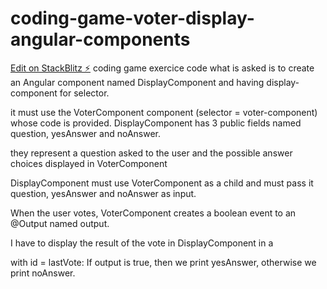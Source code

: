 # coding-game-voter-display-angular-components

[Edit on StackBlitz ⚡️](https://stackblitz.com/edit/coding-game-voter-display-angular-components)
coding game exercice code
what is asked is to create an Angular component named DisplayComponent and having display-component for selector.

it must use the VoterComponent component (selector = voter-component) whose code is provided. DisplayComponent has 3 public fields named question, yesAnswer and noAnswer.

they represent a question asked to the user and the possible answer choices displayed in VoterComponent

DisplayComponent must use VoterComponent as a child and must pass it question, yesAnswer and noAnswer as input.

When the user votes, VoterComponent creates a boolean event to an @Output named output.

I have to display the result of the vote in DisplayComponent in a <div> with id = lastVote: If output is true, then we print yesAnswer, otherwise we print noAnswer.
